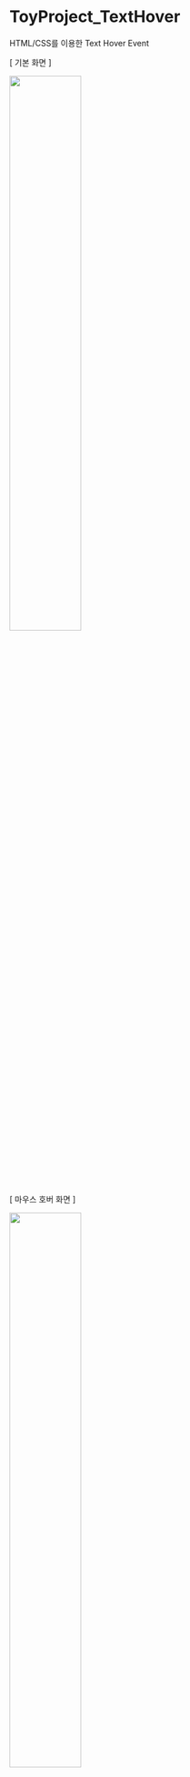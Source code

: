 # ToyProject_TextHover
HTML/CSS를 이용한 Text Hover Event

[ 기본 화면 ]


<img width="50%" src="https://user-images.githubusercontent.com/71424881/205902347-4416dbaa-f6d1-45a4-9708-bfef3e75ec0f.png"/>






[ 마우스 호버 화면 ]


<img width="50%" src="https://user-images.githubusercontent.com/71424881/205902939-f290265d-4ebe-40e9-a0e2-f8595bbe8b36.png"/>
